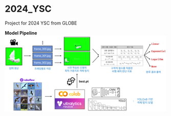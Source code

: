 # 2024_YSC
Project for 2024 YSC from GLOBE


**Model Pipeline**
![pipeline.png](assets/pipeline.png)
